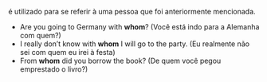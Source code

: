 é utilizado para se referir à uma pessoa que foi anteriormente mencionada.

- Are you going to Germany with **whom**? (Você está indo para a Alemanha com quem?)
- I really don’t know with **whom** I will go to the party. (Eu realmente não sei com quem eu irei à festa)
- From **whom** did you borrow the book? (De quem você pegou emprestado o livro?)